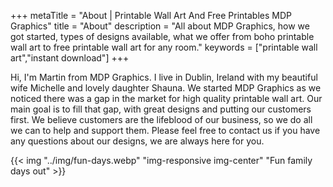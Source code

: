 +++
metaTitle = "About | Printable Wall Art And Free Printables MDP Graphics"
title = "About"
description = "All about MDP Graphics, how we got started, types of designs available, what we offer from boho printable wall art to free printable wall art for any room."
keywords = ["printable wall art","instant download"]
+++


Hi, I'm Martin from MDP Graphics. I live in Dublin, Ireland with my beautiful wife Michelle and lovely daughter Shauna. We started MDP Graphics as we noticed there was a gap in the market for high quality printable wall art. Our main goal is to fill that gap, with great designs and putting our customers first. We believe customers are the lifeblood of our business, so we do all we can to help and support them.  Please feel free to contact us if you have any questions about our designs, we are always here for you.


{{< img "../img/fun-days.webp" "img-responsive img-center" "Fun family days out" >}}

